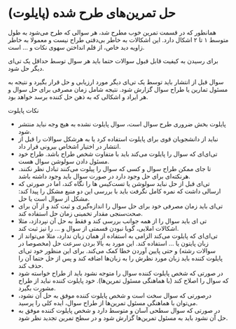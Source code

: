 # حل تمرین‌های طرح شده (پایلوت)

همانطور که در قسمت تمرین‌ خوب مطرح شد، هر سوالی که طرح می‌شود به طول متوسط ۱ تا ۲ اشکال دارد. این اشکالات به خاطر بی‌دقتی طراح نیست و معمولا به خاطر زاویه دید خاص، از قلم انداختن سهوی نکات و ... است.

برای رسیدن به کیفیت قابل قبول سوالات حتما باید هر سوال توسط حداقل یک تی‌ای دیگر حل شود.



سوال قبل از انتشار باید توسط یک تی‌ای دیگر مورد ارزیابی و حل قرار بگیرد و نتیجه به مسئول تمارین یا طراح سوال گزارش شود. نتیجه شامل زمان مصرفی برای حل سوال و هر ایراد و اشکالی که به ذهن حل کننده برسد خواهد بود.



نکات پایلوت

+ پایلوت بخش ضروری طرح سوال است، سوال پایلوت نشده به هیچ وجه نباید منتشر شود.
+ نباید از دانشجویان قوی برای پایلوت استفاده کرد یا به هرشکل سوالات را قبل از انتشار در اختیار اشخاص بیرونی قرار داد. 
+ تی‌ای‌ای که سوال را پایلوت می‌کند باید با متفاوت شخص طراح باشد. طراح خود مسئول دادن سولوشن سوال هست.
+ تا جای ممکن طراح سوال و کسی که سوال را پیلوت می‌کنند تبادل نظر نکنند. هرنکته‌ای برای حل وجود دارد در صورت سوال باید وجود داشته باشد.
+ تی‌ای قبل از حل نباید سولوشن یا تست‌کیس ها را نگاه کند، اما در صورتی که ارسالی داشت که نمره کامل نگرفت باید با بررسی این دو منبع مشکل را پیدا کند: مشکل از سوال است یا حل.
+ تی‌ای باید زمان مصرفی خود برای حل سوال را اندازه‌گیری و ثبت کند و از آن برای صحت‌سنجی مقدار تخمینی زمان حل استفاده کند.
+ تی ای باید سوال را از همه جوانب بررسی کند و فقط به حل آن نپردازد، مثلا اشکالات املایی، گویا نبودن قسمتی از سوال و ... را نیز ثبت کند.
+ تی‌ای‌ای که پایلوت می‌کند الزامی به استفاده از همان زبان ندارد، مثلا می‌تواند از زبان پایتون یا ... استفاده کند. این مورد به بالا بردن سرعت حل (مخصوصا در سوالات رشته) و حتی پایین آوردن خطا کمک می‌کند. برای این منظور خود تی‌ای پایلوت کننده باید زبان مورد نظرش را به زبان‌ها اضافه کند و پس از حل حتما آن را حذف کند.
+ در صورتی که شخص پایلوت کننده سوال را متوجه نشود باید از طراح خواسته شود که سوال را اصلاح کند (با هماهنگی مسئول تمرین‌ها). خود پایلوت کننده نباید از طراح مشورت بگیرد.
+ درصورتی که سوال سخت است و شخص پایلوت کننده موفق به حل آن نشود، می‌توان با هماهنگی مسئول تمرین‌ها از طراح سوال، ایده کلی را پرسید.
+ در صورتی که سوال سطحی آسان و متوسط دارد و شخص پایلوت کننده موفق به حل آن نشود باید به مسئول تمرین‌ها گزارش شود و در سطح تمرین تجدید نظر شود.

